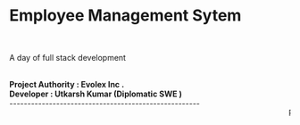 <h1>Employee Management Sytem </h1><br/>
<p> A day of full stack development </p><br/>
<b>Project Authority : Evolex Inc .</b><br/>
<b>Developer : Utkarsh Kumar (Diplomatic SWE ) </b><br/>
-----------------------------------------------------<br/>
<marquee> Requirement for run the project offline </marquee><br/>
